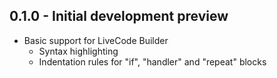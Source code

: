 ## 0.1.0 - Initial development preview
* Basic support for LiveCode Builder
  * Syntax highlighting
  * Indentation rules for "if", "handler" and "repeat" blocks
